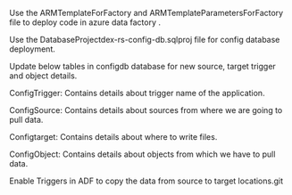 Use the ARMTemplateForFactory and ARMTemplateParametersForFactory file to deploy code in azure data factory .

Use the DatabaseProjectdex-rs-config-db.sqlproj file for config database deployment.

Update below tables in configdb database for new source, target trigger and object details.

ConfigTrigger: Contains details about trigger name of the application.​

ConfigSource: Contains details about sources from where we are going to pull data.​​

Configtarget: Contains details about where to write files.​​

ConfigObject: Contains details about objects from which we have to pull data.

Enable Triggers in ADF to copy the data from source to target locations.git
